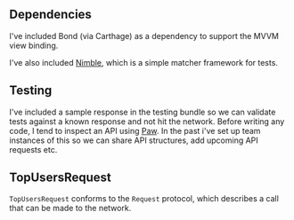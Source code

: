 ## Dependencies
I've included Bond (via Carthage) as a dependency to support the MVVM view binding.

I've also included [Nimble](https://github.com/Quick/Nimble), which is a simple matcher framework for tests.

## Testing
I've included a sample response in the testing bundle so we can validate tests against a known response and not hit the network. Before writing any code, I tend to inspect an API using [Paw](https://paw.cloud). In the past i've set up team instances of this so we can share API structures, add upcoming API requests etc.

## TopUsersRequest
`TopUsersRequest` conforms to the `Request` protocol, which describes a call that can be made to the network.
